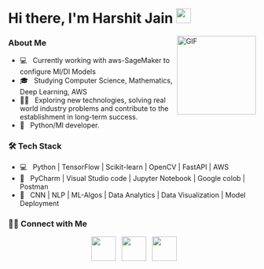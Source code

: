 # Hi there, I'm Harshit Jain <img width="30px" src="https://media.tenor.com/images/3b388fe03da271d2674faf85eb7c3fcd/tenor.gif" />
<img align="right" alt="GIF" height="160px" src="https://media.giphy.com/media/du3J3cXyzhj75IOgvA/giphy.gif" />
<h3> About Me </h3>

- 💻 &nbsp; Currently working with aws-SageMaker to configure Ml/Dl Models
- 🎓 &nbsp; Studying Computer Science, Mathematics, Deep Learning, AWS
- 💪🏼 &nbsp; Exploring new technologies, solving real world industry problems and contribute to the establishment in long-term success. 
- 💼 &nbsp; Python/Ml developer.

<h3>🛠 Tech Stack</h3>

- 💻 &nbsp; Python | TensorFlow | Scikit-learn | OpenCV | FastAPI | AWS
- 🔧 &nbsp; PyCharm | Visual Studio code | Jupyter Notebook | Google colob | Postman
- 🤖 &nbsp; CNN | NLP | ML-Algos  |  Data Analytics | Data Visualization | Model Deployment

<h3> 🤝🏻 Connect with Me </h3>

<p align="center">
&nbsp; <a href="https://www.linkedin.com/in/harshit-jain-32923418b/" target="_blank" rel="noopener noreferrer"><img src="https://img.icons8.com/plasticine/100/000000/linkedin.png" width="50" /></a>
&nbsp; <a href="mailto:jainharshit3107@gmail.com" target="_blank" rel="noopener noreferrer"><img src="https://img.icons8.com/plasticine/100/000000/gmail.png"  width="50" /></a>
&nbsp; <a href="https://www.instagram.com/harshitjn_/" target="_blank" rel="noopener noreferrer"><img src="https://img.icons8.com/plasticine/100/000000/instagram-new.png" width="50" /></a>  
</p>
